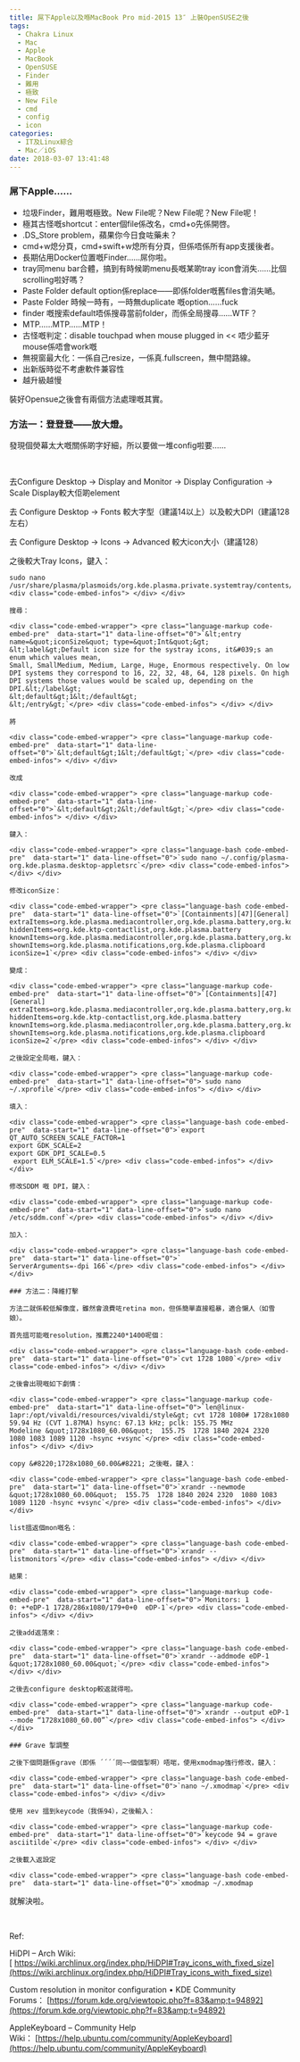 ```yaml
---
title: 屌下Apple以及喺MacBook Pro mid-2015 13″ 上裝OpenSUSE之後
tags:
  - Chakra Linux
  - Mac
  - Apple
  - MacBook
  - OpenSUSE
  - Finder
  - 難用
  - 極致
  - New File
  - cmd
  - config
  - icon
categories:
  - IT及Linux綜合
  - Mac／iOS
date: 2018-03-07 13:41:48
---
```


### 屌下Apple……

*   垃圾Finder，難用嘅極致。New File呢？New File呢？New File呢！
*   極其古怪嘅shortcut：enter個file係改名，cmd+o先係開啓。
*   .DS_Store problem，蘋果你今日食咗藥未？
*   cmd+w熄分頁，cmd+swift+w熄所有分頁，但係唔係所有app支援後者。
*   長期佔用Docker位置嘅Finder……屌你啦。
*   tray同menu bar合體，搞到有時候啲menu長嘅某啲tray icon會消失……比個scrolling啦好嗎？
*   Paste Folder default option係replace——即係folder嘅舊files會消失嗮。
*   Paste Folder 時候一時有，一時無d<span class="RichText CopyrightRichText-richText">uplicate </span>嘅option……fuck
*   finder 嘅搜索default唔係搜尋當前folder，而係全局搜尋……WTF？
*   MTP……MTP……MTP！
*   古怪嘅判定：disable touchpad when mouse plugged in &lt;&lt; 唔少藍牙mouse係唔會work嘅
*   無視窗最大化：一係自己resize，一係真.fullscreen，無中間路線。
*   出新版時從不考慮軟件兼容性
*   越升級越慢

裝好Opensue之後會有兩個方法處理嘅其實。

### **方法一：登登登——放大燈。**

發現個熒幕太大嘅關係啲字好細，所以要做一堆config啦要……

&nbsp;

去Configure Desktop → Display and Monitor → Display Configuration → Scale Display較大佢啲element

去 Configure Desktop → Fonts 較大字型（建議14以上）以及較大DPI（建議128左右）

去 Configure Desktop → Icons → Advanced 較大icon大小（建議128）

之後較大Tray Icons，鍵入：

<div class="code-embed-wrapper">

    sudo nano /usr/share/plasma/plasmoids/org.kde.plasma.private.systemtray/contents/config/main.xml`</pre> <div class="code-embed-infos"> </div> </div>

    搜尋：

    <div class="code-embed-wrapper"> <pre class="language-markup code-embed-pre"  data-start="1" data-line-offset="0">`&lt;entry name=&quot;iconSize&quot; type=&quot;Int&quot;&gt;
    &lt;label&gt;Default icon size for the systray icons, it&#039;s an enum which values mean,
    Small, SmallMedium, Medium, Large, Huge, Enormous respectively. On low
    DPI systems they correspond to 16, 22, 32, 48, 64, 128 pixels. On high
    DPI systems those values would be scaled up, depending on the DPI.&lt;/label&gt;
    &lt;default&gt;1&lt;/default&gt;
    &lt;/entry&gt;`</pre> <div class="code-embed-infos"> </div> </div>

    將

    <div class="code-embed-wrapper"> <pre class="language-markup code-embed-pre"  data-start="1" data-line-offset="0">`&lt;default&gt;1&lt;/default&gt;`</pre> <div class="code-embed-infos"> </div> </div>

    改成

    <div class="code-embed-wrapper"> <pre class="language-markup code-embed-pre"  data-start="1" data-line-offset="0">`&lt;default&gt;2&lt;/default&gt;`</pre> <div class="code-embed-infos"> </div> </div>

    鍵入：

    <div class="code-embed-wrapper"> <pre class="language-bash code-embed-pre"  data-start="1" data-line-offset="0">`sudo nano ~/.config/plasma-org.kde.plasma.desktop-appletsrc`</pre> <div class="code-embed-infos"> </div> </div>

    修改iconSize：

    <div class="code-embed-wrapper"> <pre class="language-bash code-embed-pre"  data-start="1" data-line-offset="0">`[Containments][47][General]
    extraItems=org.kde.plasma.mediacontroller,org.kde.plasma.battery,org.kde.plasma.printmanager,org.kde.plasma.bluetooth,org.kde.plasma.clipboard,org.kde.plasma.notifications,org.kde.plasma.networkmanagement,org.kde.plasma.devicenotifier
    hiddenItems=org.kde.ktp-contactlist,org.kde.plasma.battery
    knownItems=org.kde.plasma.mediacontroller,org.kde.plasma.battery,org.kde.plasma.printmanager,org.kde.plasma.bluetooth,org.kde.plasma.clipboard,org.kde.plasma.notifications,org.kde.plasma.networkmanagement,org.kde.plasma.devicenotifier
    shownItems=org.kde.plasma.notifications,org.kde.plasma.clipboard
    iconSize=1`</pre> <div class="code-embed-infos"> </div> </div>

    變成：

    <div class="code-embed-wrapper"> <pre class="language-markup code-embed-pre"  data-start="1" data-line-offset="0">`[Containments][47][General]
    extraItems=org.kde.plasma.mediacontroller,org.kde.plasma.battery,org.kde.plasma.printmanager,org.kde.plasma.bluetooth,org.kde.plasma.clipboard,org.kde.plasma.notifications,org.kde.plasma.networkmanagement,org.kde.plasma.devicenotifier
    hiddenItems=org.kde.ktp-contactlist,org.kde.plasma.battery
    knownItems=org.kde.plasma.mediacontroller,org.kde.plasma.battery,org.kde.plasma.printmanager,org.kde.plasma.bluetooth,org.kde.plasma.clipboard,org.kde.plasma.notifications,org.kde.plasma.networkmanagement,org.kde.plasma.devicenotifier
    shownItems=org.kde.plasma.notifications,org.kde.plasma.clipboard
    iconSize=2`</pre> <div class="code-embed-infos"> </div> </div>

    之後設定全局嘅，鍵入：

    <div class="code-embed-wrapper"> <pre class="language-markup code-embed-pre"  data-start="1" data-line-offset="0">`sudo nano ~/.xprofile`</pre> <div class="code-embed-infos"> </div> </div>

    填入：

    <div class="code-embed-wrapper"> <pre class="language-bash code-embed-pre"  data-start="1" data-line-offset="0">`export QT_AUTO_SCREEN_SCALE_FACTOR=1
    export GDK_SCALE=2
    export GDK_DPI_SCALE=0.5
     export ELM_SCALE=1.5`</pre> <div class="code-embed-infos"> </div> </div>

    修改SDDM 嘅 DPI，鍵入：

    <div class="code-embed-wrapper"> <pre class="language-markup code-embed-pre"  data-start="1" data-line-offset="0">`sudo nano /etc/sddm.conf`</pre> <div class="code-embed-infos"> </div> </div>

    加入：

    <div class="code-embed-wrapper"> <pre class="language-bash code-embed-pre"  data-start="1" data-line-offset="0">`
    ServerArguments=-dpi 166`</pre> <div class="code-embed-infos"> </div> </div>

    ### 方法二：降維打擊

    方法二就係較低解像度，雖然會浪費咗retina mon，但係簡單直接粗暴，適合懶人（如雪娘）。

    首先搵可能嘅resolution，推薦2240*1400呢個：

    <div class="code-embed-wrapper"> <pre class="language-bash code-embed-pre"  data-start="1" data-line-offset="0">`cvt 1728 1080`</pre> <div class="code-embed-infos"> </div> </div>

    之後會出現嘅如下劇情：

    <div class="code-embed-wrapper"> <pre class="language-markup code-embed-pre"  data-start="1" data-line-offset="0">`len@linux-1apr:/opt/vivaldi/resources/vivaldi/style&gt; cvt 1728 1080# 1728x1080 59.94 Hz (CVT 1.87MA) hsync: 67.13 kHz; pclk: 155.75 MHz
    Modeline &quot;1728x1080_60.00&quot;  155.75  1728 1840 2024 2320  1080 1083 1089 1120 -hsync +vsync`</pre> <div class="code-embed-infos"> </div> </div>

    copy &#8220;1728x1080_60.00&#8221; 之後嘅，鍵入：

    <div class="code-embed-wrapper"> <pre class="language-bash code-embed-pre"  data-start="1" data-line-offset="0">`xrandr --newmode &quot;1728x1080_60.00&quot;  155.75  1728 1840 2024 2320  1080 1083 1089 1120 -hsync +vsync`</pre> <div class="code-embed-infos"> </div> </div>

    list搵返個mon嘅名：

    <div class="code-embed-wrapper"> <pre class="language-bash code-embed-pre"  data-start="1" data-line-offset="0">`xrandr --listmonitors`</pre> <div class="code-embed-infos"> </div> </div>

    結果：

    <div class="code-embed-wrapper"> <pre class="language-markup code-embed-pre"  data-start="1" data-line-offset="0">`Monitors: 1
    0: +*eDP-1 1728/286x1080/179+0+0  eDP-1`</pre> <div class="code-embed-infos"> </div> </div>

    之後add返落來：

    <div class="code-embed-wrapper"> <pre class="language-bash code-embed-pre"  data-start="1" data-line-offset="0">`xrandr --addmode eDP-1 &quot;1728x1080_60.00&quot;`</pre> <div class="code-embed-infos"> </div> </div>

    之後去configure desktop較返就得啦。

    <div class="code-embed-wrapper"> <pre class="language-markup code-embed-pre"  data-start="1" data-line-offset="0">`xrandr --output eDP-1 --mode “1728x1080_60.00”`</pre> <div class="code-embed-infos"> </div> </div>

    ### Grave 掣調整

    之後下個問題係grave（即係 ´´´´同~~個個掣啊）唔啱，使用xmodmap強行修改，鍵入：

    <div class="code-embed-wrapper"> <pre class="language-bash code-embed-pre"  data-start="1" data-line-offset="0">`nano ~/.xmodmap`</pre> <div class="code-embed-infos"> </div> </div>

    使用 xev 搵到keycode（我係94），之後輸入：

    <div class="code-embed-wrapper"> <pre class="language-markup code-embed-pre"  data-start="1" data-line-offset="0">`keycode 94 = grave asciitilde`</pre> <div class="code-embed-infos"> </div> </div>

    之後載入返設定

    <div class="code-embed-wrapper"> <pre class="language-bash code-embed-pre"  data-start="1" data-line-offset="0">`xmodmap ~/.xmodmap
 <div class="code-embed-infos"> </div> </div>

就解決啦。

&nbsp;

Ref:

HiDPI &#8211; Arch Wiki: [ https://wiki.archlinux.org/index.php/HiDPI#Tray_icons_with_fixed_size](https://wiki.archlinux.org/index.php/HiDPI#Tray_icons_with_fixed_size)

Custom resolution in monitor configuration • KDE Community Forums： [https://forum.kde.org/viewtopic.php?f=83&amp;t=94892](https://forum.kde.org/viewtopic.php?f=83&amp;t=94892)

AppleKeyboard &#8211; Community Help Wiki： [https://help.ubuntu.com/community/AppleKeyboard](https://help.ubuntu.com/community/AppleKeyboard)

